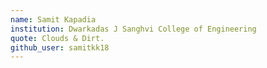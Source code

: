 ```yaml
---
name: Samit Kapadia
institution: Dwarkadas J Sanghvi College of Engineering
quote: Clouds & Dirt.
github_user: samitkk18
---
```

